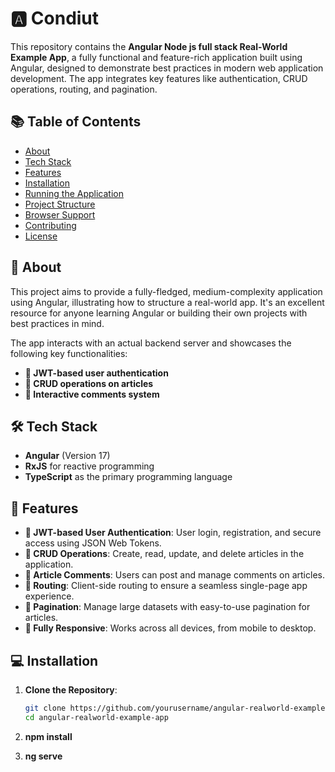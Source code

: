# 🅰️ Condiut

This repository contains the **Angular Node js full stack Real-World Example App**, a fully functional and feature-rich application built using Angular, designed to demonstrate best practices in modern web application development. The app integrates key features like authentication, CRUD operations, routing, and pagination.

## 📚 Table of Contents
- [About](#about)
- [Tech Stack](#tech-stack)
- [Features](#features)
- [Installation](#installation)
- [Running the Application](#running-the-application)
- [Project Structure](#project-structure)
- [Browser Support](#browser-support)
- [Contributing](#contributing)
- [License](#license)

## 📖 About

This project aims to provide a fully-fledged, medium-complexity application using Angular, illustrating how to structure a real-world app. It's an excellent resource for anyone learning Angular or building their own projects with best practices in mind.

The app interacts with an actual backend server and showcases the following key functionalities:
- **🔐 JWT-based user authentication**
- **📝 CRUD operations on articles**
- **💬 Interactive comments system**

## 🛠️ Tech Stack

- **Angular** (Version 17)
- **RxJS** for reactive programming
- **TypeScript** as the primary programming language

## 🌟 Features

- **🔐 JWT-based User Authentication**: User login, registration, and secure access using JSON Web Tokens.
- **📝 CRUD Operations**: Create, read, update, and delete articles in the application.
- **💬 Article Comments**: Users can post and manage comments on articles.
- **🚦 Routing**: Client-side routing to ensure a seamless single-page app experience.
- **📃 Pagination**: Manage large datasets with easy-to-use pagination for articles.
- **📱 Fully Responsive**: Works across all devices, from mobile to desktop.

## 💻 Installation

1. **Clone the Repository**:

   ```bash
   git clone https://github.com/yourusername/angular-realworld-example-app.git
   cd angular-realworld-example-app

2. **npm install**

3. **ng serve**



